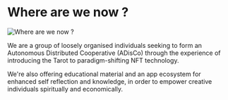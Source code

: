 # Where are we now ?

![Where are we now ?](../.gitbook/assets/RWS_Tarot\_00\_Fool.jpg)

We are a group of loosely organised individuals seeking to form an Autonomous Distributed Cooperative (ADisCo) through the experience of introducing the Tarot to paradigm-shifting NFT technology. 

We're also offering educational material and an app ecosystem for enhanced self reflection and knowledge, in order to empower creative individuals spiritually and economically.
